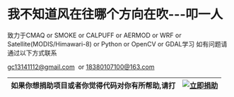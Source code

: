 # 我不知道风在往哪个方向在吹---叩一人
致力于CMAQ or SMOKE or CALPUFF or AERMOD or WRF or Satellite(MODIS/Himawari-8) or Python or OpenCV or GDAL学习
如有问题请通过以下方式联系

gc13141112@gmail.com  or  18380107100@163.com

| 如果你想捐助项目或者你觉得代码对你有所帮助,请打 | [![立即捐助](https://github.com/flashlxy/MicapsDataDraw/raw/master/images/sh1.png)](https://github.com/gc13141112/mycmaqlearn/issues/1) |
| ---- | ---- |
